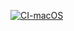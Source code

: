 [![CI-macOS](https://github.com/MSicc/EssentialsFeed-Course/actions/workflows/CI-macOS.yml/badge.svg)](https://github.com/MSicc/EssentialsFeed-Course/actions/workflows/CI-macOS.yml)
